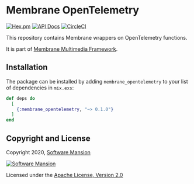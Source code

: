 # Membrane OpenTelemetry

[![Hex.pm](https://img.shields.io/hexpm/v/membrane_opentelemetry.svg)](https://hex.pm/packages/membrane_opentelemetry)
[![API Docs](https://img.shields.io/badge/api-docs-yellow.svg?style=flat)](https://hexdocs.pm/membrane_opentelemetry)
[![CircleCI](https://circleci.com/gh/membraneframework/membrane_opentelemetry.svg?style=svg)](https://circleci.com/gh/membraneframework/membrane_opentelemetry)

This repository contains Membrane wrappers on OpenTelemetry functions.

It is part of [Membrane Multimedia Framework](https://membraneframework.org).

## Installation

The package can be installed by adding `membrane_opentelemetry` to your list of dependencies in `mix.exs`:

```elixir
def deps do
  [
    {:membrane_opentelemetry, "~> 0.1.0"}
  ]
end
```

## Copyright and License

Copyright 2020, [Software Mansion](https://swmansion.com/?utm_source=git&utm_medium=readme&utm_campaign=membrane_opentelemetry)

[![Software Mansion](https://logo.swmansion.com/logo?color=white&variant=desktop&width=200&tag=membrane-github)](https://swmansion.com/?utm_source=git&utm_medium=readme&utm_campaign=membrane_opentelemetry)

Licensed under the [Apache License, Version 2.0](LICENSE)
